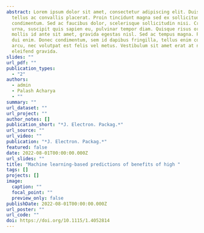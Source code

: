 ```yaml
---
abstract: Lorem ipsum dolor sit amet, consectetur adipiscing elit. Duis posuere
  tellus ac convallis placerat. Proin tincidunt magna sed ex sollicitudin
  condimentum. Sed ac faucibus dolor, scelerisque sollicitudin nisi. Cras purus
  urna, suscipit quis sapien eu, pulvinar tempor diam. Quisque risus orci,
  mollis id ante sit amet, gravida egestas nisl. Sed ac tempus magna. Proin in
  dui enim. Donec condimentum, sem id dapibus fringilla, tellus enim condimentum
  arcu, nec volutpat est felis vel metus. Vestibulum sit amet erat at nulla
  eleifend gravida.
slides: ""
url_pdf: ""
publication_types:
  - "2"
authors:
  - admin
  - Palash Acharya
  - ""
summary: ""
url_dataset: ""
url_project: ""
author_notes: []
publication_short: "*J. Electron. Packag.*"
url_source: ""
url_video: ""
publication: "*J. Electron. Packag.*"
featured: false
date: 2022-08-01T00:00:00.000Z
url_slides: ""
title: "Machine learning-based predictions of benefits of high "
tags: []
projects: []
image:
  caption: ""
  focal_point: ""
  preview_only: false
publishDate: 2022-08-01T00:00:00.000Z
url_poster: ""
url_code: ""
doi: https://doi.org/10.1115/1.4052814
---
```

